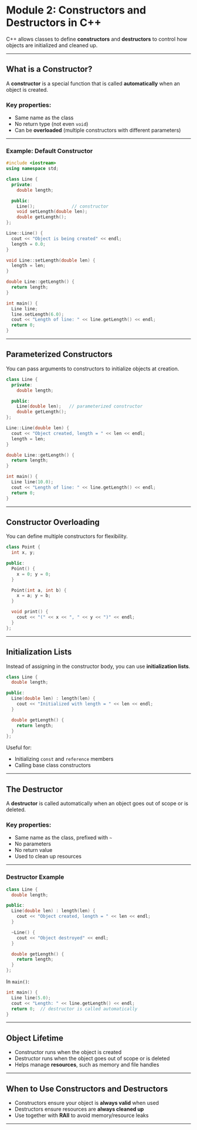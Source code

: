 # Module 2: Constructors and Destructors in C++

C++ allows classes to define **constructors** and **destructors** to control how objects are initialized and cleaned up.

---

## What is a Constructor?

A **constructor** is a special function that is called **automatically** when an object is created.

### Key properties:
- Same name as the class
- No return type (not even `void`)
- Can be **overloaded** (multiple constructors with different parameters)

---

### Example: Default Constructor

```cpp
#include <iostream>
using namespace std;

class Line {
  private:
    double length;

  public:
    Line();              // constructor
    void setLength(double len);
    double getLength();
};

Line::Line() {
  cout << "Object is being created" << endl;
  length = 0.0;
}

void Line::setLength(double len) {
  length = len;
}

double Line::getLength() {
  return length;
}

int main() {
  Line line;
  line.setLength(6.0);
  cout << "Length of line: " << line.getLength() << endl;
  return 0;
}
```

---

## Parameterized Constructors

You can pass arguments to constructors to initialize objects at creation.

```cpp
class Line {
  private:
    double length;

  public:
    Line(double len);   // parameterized constructor
    double getLength();
};

Line::Line(double len) {
  cout << "Object created, length = " << len << endl;
  length = len;
}

double Line::getLength() {
  return length;
}

int main() {
  Line line(10.0);
  cout << "Length of line: " << line.getLength() << endl;
  return 0;
}
```

---

## Constructor Overloading

You can define multiple constructors for flexibility.

```cpp
class Point {
  int x, y;

public:
  Point() {
    x = 0; y = 0;
  }

  Point(int a, int b) {
    x = a; y = b;
  }

  void print() {
    cout << "(" << x << ", " << y << ")" << endl;
  }
};
```

---

## Initialization Lists

Instead of assigning in the constructor body, you can use **initialization lists**.

```cpp
class Line {
  double length;

public:
  Line(double len) : length(len) {
    cout << "Initialized with length = " << len << endl;
  }

  double getLength() {
    return length;
  }
};
```

Useful for:
- Initializing `const` and `reference` members
- Calling base class constructors

---

## The Destructor

A **destructor** is called automatically when an object goes out of scope or is deleted.

### Key properties:
- Same name as the class, prefixed with `~`
- No parameters
- No return value
- Used to clean up resources

---

### Destructor Example

```cpp
class Line {
  double length;

public:
  Line(double len) : length(len) {
    cout << "Object created, length = " << len << endl;
  }

  ~Line() {
    cout << "Object destroyed" << endl;
  }

  double getLength() {
    return length;
  }
};
```

In `main()`:

```cpp
int main() {
  Line line(5.0);
  cout << "Length: " << line.getLength() << endl;
  return 0;  // destructor is called automatically
}
```

---

## Object Lifetime

- Constructor runs when the object is created
- Destructor runs when the object goes out of scope or is deleted
- Helps manage **resources**, such as memory and file handles

---

## When to Use Constructors and Destructors

- Constructors ensure your object is **always valid** when used
- Destructors ensure resources are **always cleaned up**
- Use together with **RAII** to avoid memory/resource leaks

---
